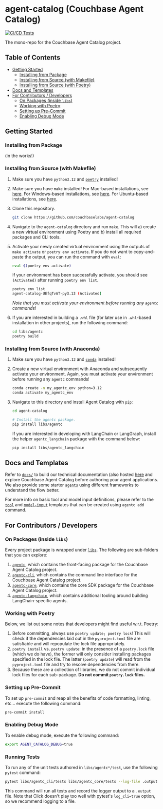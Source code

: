 # agent-catalog (Couchbase Agent Catalog)

[![CI/CD Tests](https://github.com/couchbaselabs/agent-catalog/actions/workflows/tests.yaml/badge.svg)](https://github.com/couchbaselabs/agent-catalog/actions/workflows/tests.yaml)

The mono-repo for the Couchbase Agent Catalog project.

## Table of Contents

- [Getting Started](#getting-started)
    * [Installing from Package](#installing-from-package)
    * [Installing from Source (with Makefile)](#installing-from-source-with-makefile)
    * [Installing from Source (with Poetry)](#installing-from-source-with-poetry)
- [Docs and Templates](#docs-and-templates)
- [For Contributors / Developers](#for-contributors--developers)
    * [On Packages (inside `libs`)](#on-packages-inside-libs)
    * [Working with Poetry](#working-with-poetry)
    * [Setting up Pre-Commit](#setting-up-pre-commit)
    * [Enabling Debug Mode](#enabling-debug-mode)

## Getting Started

### Installing from Package

(in the works!)

### Installing from Source (with Makefile)

1. Make sure you have `python3.12` and [`poetry`](https://python-poetry.org/docs/#installation) installed!

2. Make sure you have `make` installed!
   For Mac-based installations, see [here](https://formulae.brew.sh/formula/make).
   For Windows-based installations, see [here](https://gnuwin32.sourceforge.net/packages/make.htm).
   For Ubuntu-based installations, see [here](https://www.geeksforgeeks.org/how-to-install-make-on-ubuntu/).

3. Clone this repository.

   ```bash
   git clone https://github.com/couchbaselabs/agent-catalog
   ```

4. Navigate to the `agent-catalog` directory and run `make`.
   This will a) create a new virtual environment using Poetry and b) install all required packages and CLI tools.

5. Activate your newly created virtual environment using the outputs of `make activate` or `poetry env activate`.
   If you do not want to copy-and-paste the output, you can run the command with `eval`:

   ```bash
   eval $(poetry env activate)
   ```

   If your environment has been successfully activate, you should see `(Activated)` after running `poetry env list`.
   ```bash
   poetry env list
   agent-catalog-UEfqTvAT-py3.13 (Activated)
   ```

   _Note that you must activate your environment before running any `agentc` commands!_

6. If you are interested in building a `.whl` file (for later use in `.whl`-based installation in other projects),
   run the following command:

   ```bash
   cd libs/agentc
   poetry build
   ```

### Installing from Source (with Anaconda)

1. Make sure you have `python3.12` and
   [`conda`](https://docs.conda.io/projects/conda/en/latest/user-guide/install/index.html) installed!

2. Create a new virtual environment with Anaconda and subsequently activate your environment.
   Again, you must activate your environment before running any `agentc` commands!
   ```bash
   conda create -n my_agentc_env python=3.12
   conda activate my_agentc_env
   ```

3. Navigate to this directory and install Agent Catalog with `pip`:
   ```bash
   cd agent-catalog

   # Install the agentc package.
   pip install libs/agentc
   ```

   If you are interested in developing with LangChain or LangGraph, install the helper `agentc_langchain` package with
   the command below:
   ```bash
   pip install libs/agentc_langchain
   ```

## Docs and Templates

Refer to [`docs/`](docs) to build our technical documentation
(also hosted [here](https://couchbaselabs.github.io/agent-catalog/index.html) and explore Couchbase Agent Catalog
before authoring your agent applications.
We also provide some starter [`agents`](templates/agents) using different frameworks to understand the flow better.

For more info on basic tool and model input definitions, please refer to the [`tool`](templates/tools) and
[`model-input`](templates/inputs) templates that can be created using `agentc add` command.

## For Contributors / Developers

### On Packages (inside `libs`)

Every project package is wrapped under [`libs`](libs). The following are sub-folders that you can explore:

1. [`agentc`](libs/agentc), which contains the front-facing package for the Couchbase Agent Catalog project.
2. [`agentc-cli`](libs/agentc_cli), which contains the command line interface for the Couchbase Agent Catalog project.
3. [`agentc-core`](libs/agentc_core), which contains the core SDK package for the Couchbase Agent Catalog project.
4. [`agentc-langchain`](libs/agentc_langchain), which contains additional tooling around building LangChain-specific
   agents.

### Working with Poetry

Below, we list out some notes that developers might find useful w.r.t. Poetry:

1. Before committing, always use `poetry update; poetry lock`!
   This will check if the dependencies laid out in the `pyproject.toml` file are satisfiable and will repopulate the
   lock file appropriately.
2. `poetry install` vs. `poetry update`: in the presence of a `poetry.lock` file (which we do have), the former will
   only consider installing packages specified in the lock file.
   The latter (`poetry update`) will read from the `pyproject.toml` file and try to resolve dependencies from there.
3. Because these are a collection of libraries, we do not commit individual lock files for each sub-package. **Do not
   commit `poetry.lock` files.**

### Setting up Pre-Commit

To set up `pre-commit` and reap all the benefits of code formatting, linting, etc... execute the following command:

```bash
pre-commit install
```

### Enabling Debug Mode

To enable debug mode, execute the following command:

```bash
export AGENT_CATALOG_DEBUG=true
```

### Running Tests

To run any of the unit tests authored in `libs/agentc*/test`, use the following `pytest` command:

```bash
pytest libs/agentc_cli/tests libs/agentc_core/tests --log-file .output
```

This command will run all tests and record the logger output to a `.output` file.
Note that Click doesn't play too well with pytest's `log_cli=true` option, so we recommend logging to a file.
